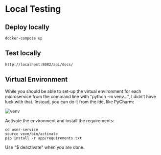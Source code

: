 # Local Testing

## Deploy locally
```shell script
docker-compose up
```

## Test locally

```shell script
http://localhost:8082/api/docs/
```

## Virtual Environment

While you should be able to set-up the virtual environment for each microservice from the command line with "python -m venv...", I didn't have luck with that.
Instead, you can do it from the ide, like PyCharm:

![venv](https://github.com/smitchell/python-flask-web-services/raw/master/AddPythonVirtualEnvironment.png)

Activate the environment and install the requirements:

```shell script
cd user-service
source vevn/bin/activate
pip install -r app/requirements.txt
```

Use "$ deactivate" when you are done.